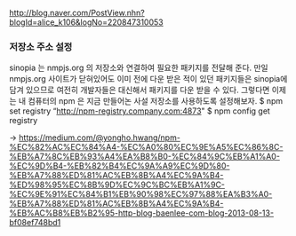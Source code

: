 http://blog.naver.com/PostView.nhn?blogId=alice_k106&logNo=220847310053

### 저장소 주소 설정
sinopia 는 nmpjs.org 의 저장소와 연결하여 필요한 패키지를 전달해 준다. 만일 nmpjs.org 사이트가 닫혀있어도 이미 전에 다운 받은 적이 있던 패키지들은 sinopia에 담겨 있으므로 여전히 개발자들은 대신해서 패키지를 다운 받을 수 있다. 그렇다면 이제는 내 컴퓨터의 npm 은 지금 만들어논 사설 저장소를 사용하도록 설정해보자.
$ npm set registry “http://npm-registry.company.com:4873"
$ npm config get registry

-> https://medium.com/@yongho.hwang/npm-%EC%82%AC%EC%84%A4-%EC%A0%80%EC%9E%A5%EC%86%8C-%EB%A7%8C%EB%93%A4%EA%B8%B0-%EC%84%9C%EB%A1%A0-%EC%9D%B4-%EB%82%B4%EC%9A%A9%EC%9D%80-%EB%A7%88%ED%81%AC%EB%8B%A4%EC%9A%B4-%ED%98%95%EC%8B%9D%EC%9C%BC%EB%A1%9C-%EC%9E%91%EC%84%B1%EB%90%98%EC%97%88%EA%B3%A0-%EB%A7%88%ED%81%AC%EB%8B%A4%EC%9A%B4-%EB%AC%B8%EB%B2%95-http-blog-baenlee-com-blog-2013-08-13-bf08ef748bd1